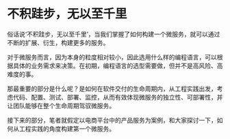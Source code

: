 # 不积跬步，无以至千里

俗话说‘不积跬步，无以至千里’，当我们掌握了如何构建一个微服务，就可以通过不断的扩展、衍生，构建更多的服务。

对于微服务而言，因为本身的粒度相对较小，因此选用什么样的编程语言，可以根据具体的业务需求来决策。在初期，编程语言的选型需要做，但并不是高风险、高难度的事。

那最重要的部分是什么呢？是如何在软件交付的生命周期内，从工程实践出发，考虑代码、配置、测试、部署、监控，从而有效体现微服务的独立性、可部署性，并让团队能够在整个生命周期驾驭微服务。

接下来的部分，笔者就假定以电商平台中的产品服务为案例，和大家探讨一下，如何从工程实践的角度构建第一个微服务。